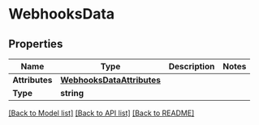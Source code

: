 # WebhooksData

## Properties

Name | Type | Description | Notes
------------ | ------------- | ------------- | -------------
**Attributes** | [**WebhooksDataAttributes**](_webhooks_data_attributes.md) |  | 
**Type** | **string** |  | 

[[Back to Model list]](../README.md#documentation-for-models) [[Back to API list]](../README.md#documentation-for-api-endpoints) [[Back to README]](../README.md)


